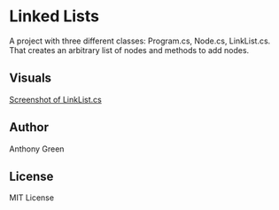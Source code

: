 # Linked Lists
A project with three different classes: Program.cs, Node.cs, LinkList.cs. That creates an arbitrary list of nodes and methods to add nodes. 

## Visuals
[Screenshot of LinkList.cs](https://github.com/cascadianrebel/data-structures-and-algorithms/blob/master/DataStructures/Assets/LinkListScreenShot.PNG)

## Author
Anthony Green

## License
MIT License
